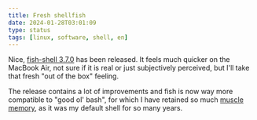 ```yaml
---
title: Fresh shellfish
date: 2024-01-28T03:01:09
type: status
tags: [linux, software, shell, en]
---
```


Nice, [fish-shell 3.7.0](https://fishshell.com/docs/current/relnotes.html#fish-3-7-0-released-january-1-2024) has been released. It feels much quicker on the MacBook Air, not sure if it is real or just subjectively perceived, but I'll take that fresh "out of the box" feeling.

The release contains a lot of improvements and fish is now way more compatible to "good ol' bash", for which I have retained so much [muscle memory](https://en.wikipedia.org/wiki/Muscle_memory), as it was my default shell for so many years.

